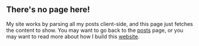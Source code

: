 ## There's no page here!

My site works by parsing all my posts client-side, and this
page just fetches the content to show. You may want to go
back to the [posts](/posts.html) page, or you may want to
read more about how I build this [website](/posts.html?id=website).